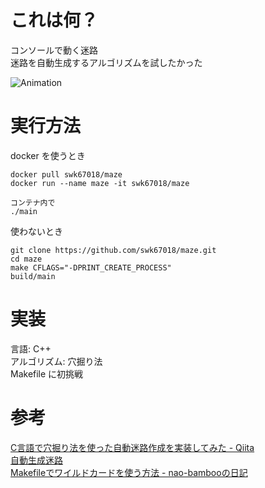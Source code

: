 # これは何？
コンソールで動く迷路  
迷路を自動生成するアルゴリズムを試したかった  

![Animation](https://user-images.githubusercontent.com/66293670/127705440-94935d94-5bed-49de-a2e0-29949519e74f.gif)

# 実行方法
docker を使うとき
```
docker pull swk67018/maze
docker run --name maze -it swk67018/maze

コンテナ内で
./main
```

使わないとき
```
git clone https://github.com/swk67018/maze.git
cd maze
make CFLAGS="-DPRINT_CREATE_PROCESS"
build/main
```

# 実装
言語: C++  
アルゴリズム: 穴掘り法  
Makefile に初挑戦  

# 参考
[C言語で穴掘り法を使った自動迷路作成を実装してみた - Qiita](https://qiita.com/zurazurataicho/items/1435b7236b6b1ca34334)  
[自動生成迷路](http://www5d.biglobe.ne.jp/stssk/maze/make.html)  
[Makefileでワイルドカードを使う方法 - nao-bambooの日記](https://nao-bamboo.hatenablog.com/entry/2015/09/11/175832)  
